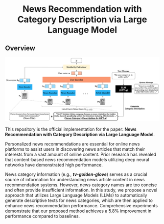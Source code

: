 <h1 align="center"> News Recommendation with <br /> Category Description via Large Language Model </h1>


## Overview

<div align="center">
    <img src="./.github/images/method-overview.png" alt="Overview of our proposed method.">
</div>

This repository is the official implementation for the paper: **News Recommendation with Category Description via Large Language Model**. 

Personalized news recommendations are essential for online news platforms to assist users in discovering news articles that match their interests from a vast amount of online content. Prior research has revealed that content-based news recommendation models utilizing deep neural networks have demonstrated high performance.

News category information (e.g., ***tv-golden-glove***) serves as a crucial source of information for understanding news article content in news recommendation systems. However, news category names are too concise and often provide insufficient information. In this study, we propose a novel approach that utilizes Large Language Models (LLMs) to automatically generate descriptive texts for news categories, which are then applied to enhance news recommendation performance. Comprehensive experiments demonstrate that our proposed method achieves a 5.8% improvement in performance compared to baselines.